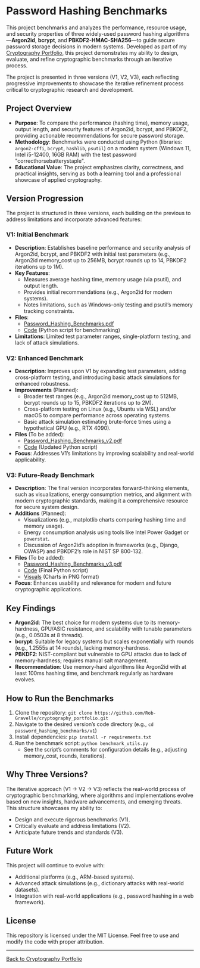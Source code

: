 # Password Hashing Benchmarks

This project benchmarks and analyzes the performance, resource usage, and security properties of three widely-used password hashing algorithms—**Argon2id**, **bcrypt**, and **PBKDF2-HMAC-SHA256**—to guide secure password storage decisions in modern systems. Developed as part of my [Cryptography Portfolio](https://github.com/Rob-Gravelle/cryptography_portfolio), this project demonstrates my ability to design, evaluate, and refine cryptographic benchmarks through an iterative process.

The project is presented in three versions (V1, V2, V3), each reflecting progressive improvements to showcase the iterative refinement process critical to cryptographic research and development.

## Project Overview
- **Purpose**: To compare the performance (hashing time), memory usage, output length, and security features of Argon2id, bcrypt, and PBKDF2, providing actionable recommendations for secure password storage.
- **Methodology**: Benchmarks were conducted using Python (libraries: `argon2-cffi`, `bcrypt`, `hashlib`, `psutil`) on a modern system (Windows 11, Intel i5-12400, 16GB RAM) with the test password "correcthorsebatterystaple".
- **Educational Value**: The project emphasizes clarity, correctness, and practical insights, serving as both a learning tool and a professional showcase of applied cryptography.

## Version Progression
The project is structured in three versions, each building on the previous to address limitations and incorporate advanced features:

### V1: Initial Benchmark
- **Description**: Establishes baseline performance and security analysis of Argon2id, bcrypt, and PBKDF2 with initial test parameters (e.g., Argon2id memory_cost up to 256MB, bcrypt rounds up to 14, PBKDF2 iterations up to 1M).
- **Key Features**:
  - Measures average hashing time, memory usage (via psutil), and output length.
  - Provides initial recommendations (e.g., Argon2id for modern systems).
  - Notes limitations, such as Windows-only testing and psutil’s memory tracking constraints.
- **Files**:
  - [Password_Hashing_Benchmarks.pdf](V1/Password%20Hashing%20Benchmarks.pdf)
  - [Code](V1/benchmark_utils.py) (Python script for benchmarking)
- **Limitations**: Limited test parameter ranges, single-platform testing, and lack of attack simulations.

### V2: Enhanced Benchmark
- **Description**: Improves upon V1 by expanding test parameters, adding cross-platform testing, and introducing basic attack simulations for enhanced robustness.
- **Improvements** (Planned):
  - Broader test ranges (e.g., Argon2id memory_cost up to 512MB, bcrypt rounds up to 15, PBKDF2 iterations up to 2M).
  - Cross-platform testing on Linux (e.g., Ubuntu via WSL) and/or macOS to compare performance across operating systems.
  - Basic attack simulation estimating brute-force times using a hypothetical GPU (e.g., RTX 4090).
- **Files** (To be added):
  - [Password_Hashing_Benchmarks_v2.pdf](v2/Password_Hashing_Benchmarks_v2.pdf)
  - [Code](v2/benchmark_utils.py) (Updated Python script)
- **Focus**: Addresses V1’s limitations by improving scalability and real-world applicability.

### V3: Future-Ready Benchmark
- **Description**: The final version incorporates forward-thinking elements, such as visualizations, energy consumption metrics, and alignment with modern cryptographic standards, making it a comprehensive resource for secure system design.
- **Additions** (Planned):
  - Visualizations (e.g., matplotlib charts comparing hashing time and memory usage).
  - Energy consumption analysis using tools like Intel Power Gadget or `powerstat`.
  - Discussion of Argon2id’s adoption in frameworks (e.g., Django, OWASP) and PBKDF2’s role in NIST SP 800-132.
- **Files** (To be added):
  - [Password_Hashing_Benchmarks_v3.pdf](v3/Password_Hashing_Benchmarks_v3.pdf)
  - [Code](v3/benchmark_utils.py) (Final Python script)
  - [Visuals](v3/visuals/) (Charts in PNG format)
- **Focus**: Enhances usability and relevance for modern and future cryptographic applications.

## Key Findings
- **Argon2id**: The best choice for modern systems due to its memory-hardness, GPU/ASIC resistance, and scalability with tunable parameters (e.g., 0.0503s at 8 threads).
- **bcrypt**: Suitable for legacy systems but scales exponentially with rounds (e.g., 1.2555s at 14 rounds), lacking memory-hardness.
- **PBKDF2**: NIST-compliant but vulnerable to GPU attacks due to lack of memory-hardness; requires manual salt management.
- **Recommendation**: Use memory-hard algorithms like Argon2id with at least 100ms hashing time, and benchmark regularly as hardware evolves.

## How to Run the Benchmarks
1. Clone the repository: `git clone https://github.com/Rob-Gravelle/cryptography_portfolio.git`
2. Navigate to the desired version’s code directory (e.g., `cd password_hashing_benchmarks/v1`)
3. Install dependencies: `pip install -r requirements.txt`
4. Run the benchmark script: `python benchmark_utils.py`
   - See the script’s comments for configuration details (e.g., adjusting memory_cost, rounds, iterations).

## Why Three Versions?
The iterative approach (V1 → V2 → V3) reflects the real-world process of cryptographic benchmarking, where algorithms and implementations evolve based on new insights, hardware advancements, and emerging threats. This structure showcases my ability to:
- Design and execute rigorous benchmarks (V1).
- Critically evaluate and address limitations (V2).
- Anticipate future trends and standards (V3).

## Future Work
This project will continue to evolve with:
- Additional platforms (e.g., ARM-based systems).
- Advanced attack simulations (e.g., dictionary attacks with real-world datasets).
- Integration with real-world applications (e.g., password hashing in a web framework).

## License
This repository is licensed under the MIT License. Feel free to use and modify the code with proper attribution.

---

[Back to Cryptography Portfolio](https://github.com/Rob-Gravelle/cryptography_portfolio)